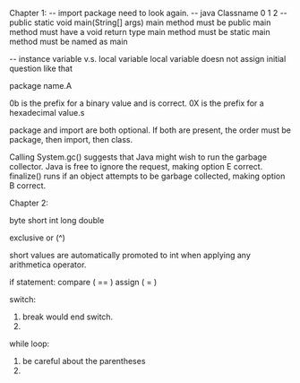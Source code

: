 Chapter 1:
-- import package need to look again.
-- java Classname 0 1 2
-- 	public static void main(String[] args)
 main method must be public
 main method must have a void return type
 main method must be static
 main method must be named as main

-- instance variable v.s. local variable
local variable doesn not assign initial question like that

package name.A

0b is the prefix for a binary value and is correct. 0X is the prefix for a hexadecimal value.s

package and import are both optional. If both are present, the order must be package, then import, then class.

Calling System.gc() suggests that Java might wish to run the garbage collector. Java is free to ignore the request, making option E correct. finalize() runs if an object attempts to be garbage collected, making option B correct.


Chapter 2:

byte short int long double

exclusive or (^) 

short values are automatically promoted to int when applying any arithmetica operator.

if statement: 
compare ( == )
assign ( = )


switch:
1. break would end switch.
2. 

while loop:
1. be careful about the parentheses
2. 